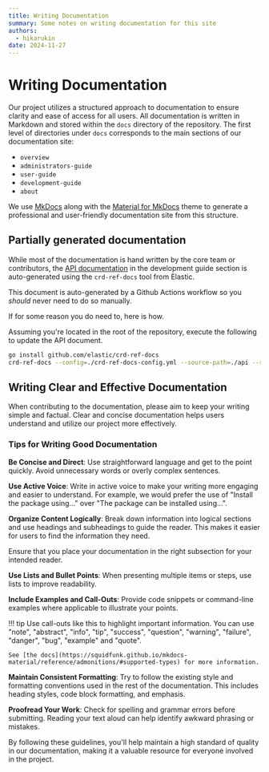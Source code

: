 ```yaml
---
title: Writing Documentation
summary: Some notes on writing documentation for this site
authors:
  - hikarukin
date: 2024-11-27
---
```


# Writing Documentation

Our project utilizes a structured approach to documentation to ensure clarity and
ease of access for all users. All documentation is written in Markdown and stored
within the `docs` directory of the repository. The first level of directories under
`docs` corresponds to the main sections of our documentation site:

- `overview`
- `administrators-guide`
- `user-guide`
- `development-guide`
- `about`

We use [MkDocs](https://www.mkdocs.org/) along with the [Material for MkDocs](https://squidfunk.github.io/mkdocs-material/)
theme to generate a professional and user-friendly documentation site from this
structure.

## Partially generated documentation

While most of the documentation is hand written by the core team or contributors,
the [API documentation](../development-guide/00_api.md) in the development guide
section is auto-generated using the `crd-ref-docs` tool from Elastic.

This document is auto-generated by a Github Actions workflow so you *should* never
need to do so manually.

If for some reason you do need to, here is how.

Assuming you're located in the root of the repository, execute the following to
update the API document.

```bash
go install github.com/elastic/crd-ref-docs
crd-ref-docs --config=./crd-ref-docs-config.yml --source-path=./api --renderer=markdown --output-path=./docs/development-guide/00_api.md
```

## Writing Clear and Effective Documentation

When contributing to the documentation, please aim to keep your writing simple
and factual. Clear and concise documentation helps users understand and utilize
our project more effectively.

### Tips for Writing Good Documentation

**Be Concise and Direct**:
Use straightforward language and get to the point quickly. Avoid unnecessary words
or overly complex sentences.

**Use Active Voice**:
Write in active voice to make your writing more engaging and easier to understand.
For example, we would prefer the use of "Install the package using..." over
"The package can be installed using...".

**Organize Content Logically**:
Break down information into logical sections and use headings and subheadings to
guide the reader. This makes it easier for users to find the information they need.

Ensure that you place your documentation in the right subsection for your intended
reader.

**Use Lists and Bullet Points**:
When presenting multiple items or steps, use lists to improve readability.

**Include Examples and Call-Outs**:
Provide code snippets or command-line examples where applicable to illustrate
your points.

!!! tip
    Use call-outs like this to highlight important information.
    You can use "note", "abstract", "info", "tip", "success", "question", "warning",
    "failure", "danger", "bug", "example" and "quote".
    
    See [the docs](https://squidfunk.github.io/mkdocs-material/reference/admonitions/#supported-types) for more information.

**Maintain Consistent Formatting**:
Try to follow the existing style and formatting conventions used in the rest of
the documentation. This includes heading styles, code block formatting, and emphasis.

**Proofread Your Work**:
Check for spelling and grammar errors before submitting. Reading your text aloud
can help identify awkward phrasing or mistakes.

By following these guidelines, you'll help maintain a high standard of quality in
our documentation, making it a valuable resource for everyone involved in the project.
